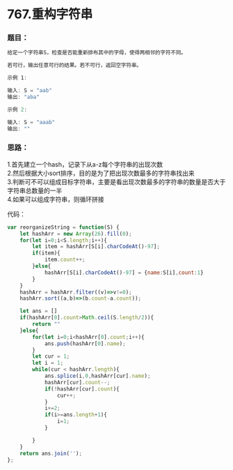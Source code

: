 # 767.重构字符串

### 题目：

```javascript
给定一个字符串S，检查是否能重新排布其中的字母，使得两相邻的字符不同。

若可行，输出任意可行的结果。若不可行，返回空字符串。

示例 1:

输入: S = "aab"
输出: "aba"

示例 2:

输入: S = "aaab"
输出: ""
```

### 思路： 

1.首先建立一个hash，记录下从a-z每个字符串的出现次数   
2.然后根据大小sort排序，目的是为了把出现次数最多的字符串找出来   
3.判断可不可以组成目标字符串，主要是看出现次数最多的字符串的数量是否大于字符串总数量的一半   
4.如果可以组成字符串，则循环拼接

代码：

```javascript
var reorganizeString = function(S) {
    let hashArr = new Array(26).fill(0);
    for(let i=0;i<S.length;i++){
        let item = hashArr[S[i].charCodeAt()-97];
        if(item){
            item.count++;
        }else{
            hashArr[S[i].charCodeAt()-97] = {name:S[i],count:1}
        }
    }
    hashArr = hashArr.filter((v)=>v!=0);
    hashArr.sort((a,b)=>(b.count-a.count));

    let ans = []
    if(hashArr[0].count>Math.ceil(S.length/2)){
        return ""
    }else{
        for(let i=0;i<hashArr[0].count;i++){
            ans.push(hashArr[0].name);
        }
        let cur = 1;
        let i = 1;
        while(cur < hashArr.length){
            ans.splice(i,0,hashArr[cur].name);
            hashArr[cur].count--;
            if(!hashArr[cur].count){
                cur++;
            }
            i+=2;
            if(i>=ans.length+1){
                i=1;
            }

        }
    }
    return ans.join('');
};

```

